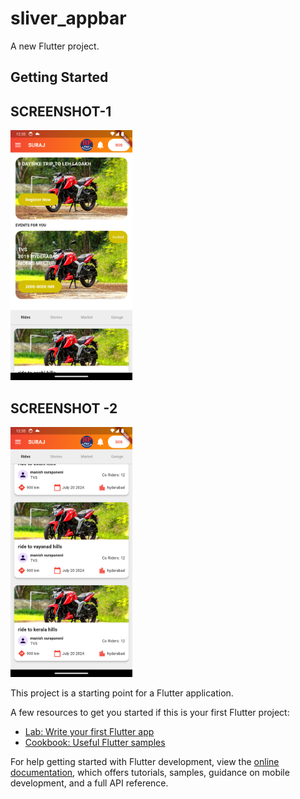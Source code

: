 # sliver_appbar

A new Flutter project.

## Getting Started

 ## SCREENSHOT-1
<img src='https://github.com/surajgujarathi/sliver_appbar/blob/main/assets/sc1.png' height=400/> 

## SCREENSHOT -2
<img src='https://github.com/surajgujarathi/sliver_appbar/blob/main/assets/sc2.png' height=400/> 

This project is a starting point for a Flutter application.

A few resources to get you started if this is your first Flutter project:

- [Lab: Write your first Flutter app](https://docs.flutter.dev/get-started/codelab)
- [Cookbook: Useful Flutter samples](https://docs.flutter.dev/cookbook)

For help getting started with Flutter development, view the
[online documentation](https://docs.flutter.dev/), which offers tutorials,
samples, guidance on mobile development, and a full API reference.
